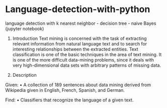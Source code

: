 # Language-detection-with-python
language detection with k nearest neighbor - decision tree - naive Bayes (jupyter notebook) 

1.	Introduction 
Text mining is concerned with the task of extracting relevant information from natural language text and to search for interesting relationships between the extracted entities. Text classification is one of the basic techniques in the area of text mining. It is one of the more difficult data-mining problems, since it deals with very high-dimensional data sets with arbitrary patterns of missing data. 


2.  Description

Given:
•	A collection of 189 sentences about data mining derived from Wikipedia given in English, French, Spanish, and German.

Find:
•	Classifiers that recognize the language of a given text.

